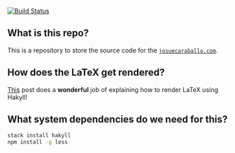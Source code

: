 [![Build Status](https://travis-ci.org/v3nd3774/josuecaraballo.com-host.svg?branch=master)](https://travis-ci.org/v3nd3774/josuecaraballo.com-host)

## What is this repo?

This is a repository to store the source code for the [`josuecaraballo.com`](josuecaraballo.com).

## How does the LaTeX get rendered?
[This](http://travis.athougies.net/posts/2013-08-13-using-math-on-your-hakyll-blog.html) post does a __wonderful__ job of explaining how to render LaTeX using Hakyll!

## What system dependencies do we need for this?
```bash
stack install hakyll
npm install -g less
```
